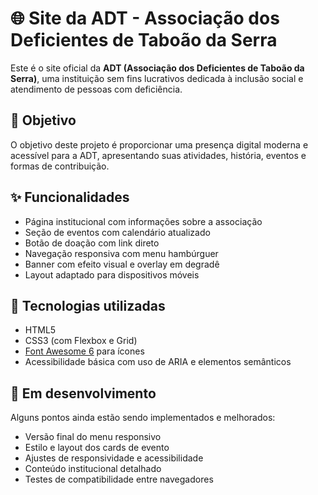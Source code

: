 # 🌐 Site da ADT - Associação dos Deficientes de Taboão da Serra

Este é o site oficial da **ADT (Associação dos Deficientes de Taboão da Serra)**, uma instituição sem fins lucrativos dedicada à inclusão social e atendimento de pessoas com deficiência.

## 📌 Objetivo

O objetivo deste projeto é proporcionar uma presença digital moderna e acessível para a ADT, apresentando suas atividades, história, eventos e formas de contribuição.

## ✨ Funcionalidades

- Página institucional com informações sobre a associação
- Seção de eventos com calendário atualizado
- Botão de doação com link direto
- Navegação responsiva com menu hambúrguer
- Banner com efeito visual e overlay em degradê
- Layout adaptado para dispositivos móveis

## 🧩 Tecnologias utilizadas

- HTML5
- CSS3 (com Flexbox e Grid)
- [Font Awesome 6](https://fontawesome.com/) para ícones
- Acessibilidade básica com uso de ARIA e elementos semânticos

## 🚧 Em desenvolvimento

Alguns pontos ainda estão sendo implementados e melhorados:

- Versão final do menu responsivo
- Estilo e layout dos cards de evento
- Ajustes de responsividade e acessibilidade
- Conteúdo institucional detalhado
- Testes de compatibilidade entre navegadores




